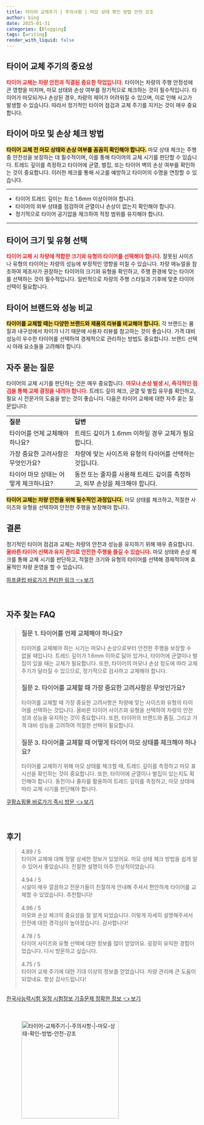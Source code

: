 ```yaml
---
title: 타이어 교체주기 | 주의사항 | 마모 상태 확인 방법 안전 강조
author: bing
date: 2025-01-31
categories: [Blogging]
tags: [writing]
render_with_liquid: false
---
```



<h2 id='타이어_교체_주기'>타이어 교체 주기의 중요성</h2>

<p><b><span style="color: #ee2323;">타이어 교체는 차량 안전과 직결된 중요한 작업입니다.</span></b> 타이어는 차량의 주행 안정성에 큰 영향을 미치며, 마모 상태와 손상 여부를 정기적으로 체크하는 것이 필수적입니다. 타이어가 마모되거나 손상된 경우, 차량의 제어가 어려워질 수 있으며, 이로 인해 사고가 발생할 수 있습니다. 따라서 정기적인 타이어 점검과 교체 주기를 지키는 것이 매우 중요합니다.</p>

<h2 id='마모와_손상_체크'>타이어 마모 및 손상 체크 방법</h2>

<p><b><span style="background-color: #ffe066;">타이어 교체 전 마모 상태와 손상 여부를 꼼꼼히 확인해야 합니다.</span></b> 마모 상태 체크는 주행 중 안전성을 보장하는 데 필수적이며, 이를 통해 타이어의 교체 시기를 판단할 수 있습니다. 트레드 깊이를 측정하고 타이어에 균열, 벌집, 또는 타이어 벽의 손상 여부를 확인하는 것이 중요합니다. 이러한 체크를 통해 사고를 예방하고 타이어의 수명을 연장할 수 있습니다.</p>

<hr />

<ul>
    <li>타이어 트레드 깊이는 최소 1.6mm 이상이어야 합니다.</li>
    <li>타이어의 외부 상태를 점검하여 균열이나 손상이 없는지 확인해야 합니다.</li>
    <li>정기적으로 타이어 공기압을 체크하여 적정 범위를 유지해야 합니다.</li>
</ul>

<hr />

<h2 id='타이어_크기_유형'>타이어 크기 및 유형 선택</h2>

<p><b><span style="color: #ee2323;">타이어 교체 시 차량에 적합한 크기와 유형의 타이어를 선택해야 합니다.</span></b> 잘못된 사이즈나 유형의 타이어는 차량의 성능에 부정적인 영향을 미칠 수 있습니다. 차량 매뉴얼을 참조하여 제조사가 권장하는 타이어의 크기와 유형을 확인하고, 주행 환경에 맞는 타이어를 선택하는 것이 필수적입니다. 일반적으로 차량의 주행 스타일과 기후에 맞춘 타이어 선택이 필요합니다.</p>

<h2 id='타이어_브랜드_비교'>타이어 브랜드와 성능 비교</h2>

<p><b><span style="background-color: #ffe066;">타이어를 교체할 때는 다양한 브랜드와 제품의 리뷰를 비교해야 합니다.</span></b> 각 브랜드는 품질과 내구성에서 차이가 나기 때문에 사용자 리뷰를 참고하는 것이 좋습니다. 가격 대비 성능이 우수한 타이어를 선택하여 경제적으로 관리하는 방법도 중요합니다. 브랜드 선택 시 아래 요소들을 고려해야 합니다.</p>

<h2 id='자주_묻는_질문'>자주 묻는 질문</h2>

<p>타이어의 교체 시기를 판단하는 것은 매우 중요합니다. <b><span style="color: #ee2323;">마모나 손상 발생 시, 즉각적인 점검을 통해 교체 결정을 내려야 합니다.</span></b> 트레드 깊이 체크, 균열 및 벌집 유무를 확인하고, 필요 시 전문가의 도움을 받는 것이 좋습니다. 다음은 타이어 교체에 대한 자주 묻는 질문입니다:</p>

<table>
    <tr>
        <td><b>질문</b></td>
        <td><b>답변</b></td>
    </tr>
    <tr>
        <td>타이어를 언제 교체해야 하나요?</td>
        <td>트레드 깊이가 1.6mm 이하일 경우 교체가 필요합니다.</td>
    </tr>
    <tr>
        <td>가장 중요한 고려사항은 무엇인가요?</td>
        <td>차량에 맞는 사이즈와 유형의 타이어를 선택하는 것입니다.</td>
    </tr>
    <tr>
        <td>타이어 마모 상태는 어떻게 체크하나요?</td>
        <td>동전 또는 줄자를 사용해 트레드 깊이를 측정하고, 외부 손상을 체크해야 합니다.</td>
    </tr>
</table>

<p><b><span style="background-color: #ffe066;">타이어 교체는 차량 안전을 위해 필수적인 과정입니다.</span></b> 마모 상태를 체크하고, 적절한 사이즈와 유형을 선택하여 안전한 주행을 보장해야 합니다.</p>

<h2 id='결론'>결론</h2>

<p>정기적인 타이어 점검과 교체는 차량의 안전과 성능을 유지하기 위해 매우 중요합니다. <b><span style="color: #ee2323;">올바른 타이어 선택과 유지 관리로 안전한 주행을 즐길 수 있습니다.</span></b> 마모 상태와 손상 체크를 통해 교체 시기를 판단하고, 적절한 크기와 유형의 타이어를 선택해 경제적이며 효율적인 차량 운영을 할 수 있습니다.</p>


<p><a class="click-button" title="하프클럽 바로가기 편리한 링크" href="https://greenforu.github.io/posts/%ED%95%98%ED%94%84%ED%81%B4%EB%9F%BD-%EB%B0%94%EB%A1%9C%EA%B0%80%EA%B8%B0-%ED%8E%B8%EB%A6%AC%ED%95%9C-%EB%A7%81%ED%81%AC/" rel="dofollow">하프클럽 바로가기 편리한 링크 👈 보기</a></p><br>
<h2 id='자주_찾는_FAQ'>자주 찾는 FAQ</h2>
<div itemscope="" itemtype="https://schema.org/FAQPage"> 
<blockquote> 
<div itemscope="" itemprop="mainEntity" itemtype="https://schema.org/Question"> 
<h3 itemprop="name">질문 1. 타이어를 언제 교체해야 하나요?</h3> 
<div itemscope="" itemprop="acceptedAnswer" itemtype="https://schema.org/Answer"> 
<span itemprop="text"> 
<p>타이어를 교체해야 하는 시기는 마모나 손상으로부터 안전한 주행을 보장할 수 없을 때입니다. 트레드 깊이가 1.6mm 이하로 닳아 있거나, 타이어에 균열이나 벌집이 있을 때는 교체가 필요합니다. 또한, 타이어의 마모나 손상 정도에 따라 교체 주기가 달라질 수 있으므로, 정기적으로 검사하고 교체해야 합니다.</p> 
</span> 
</div> 
</div> 

<div itemscope="" itemprop="mainEntity" itemtype="https://schema.org/Question"> 
<h3 itemprop="name">질문 2. 타이어를 교체할 때 가장 중요한 고려사항은 무엇인가요?</h3> 
<div itemscope="" itemprop="acceptedAnswer" itemtype="https://schema.org/Answer"> 
<span itemprop="text"> 
<p>타이어를 교체할 때 가장 중요한 고려사항은 차량에 맞는 사이즈와 유형의 타이어를 선택하는 것입니다. 올바른 타이어 사이즈와 유형을 선택하여 차량의 안전성과 성능을 유지하는 것이 중요합니다. 또한, 타이어의 브랜드와 품질, 그리고 가격 대비 성능을 고려하여 적절한 선택이 필요합니다.</p> 
</span> 
</div> 
</div> 

<div itemscope="" itemprop="mainEntity" itemtype="https://schema.org/Question"> 
<h3 itemprop="name">질문 3. 타이어를 교체할 때 어떻게 타이어 마모 상태를 체크해야 하나요?</h3> 
<div itemscope="" itemprop="acceptedAnswer" itemtype="https://schema.org/Answer"> 
<span itemprop="text"> 
<p>타이어를 교체하기 위해 마모 상태를 체크할 때, 트레드 깊이를 측정하고 마모 표시선을 확인하는 것이 중요합니다. 또한, 타이어에 균열이나 벌집이 있는지도 확인해야 합니다. 동전이나 줄자를 활용하여 트레드 깊이를 측정하고, 마모 상태에 따라 교체 시기를 판단해야 합니다.</p> 
</span> 
</div> 
</div> 
</blockquote> 
</div>
<p><a class="click-button" title="쿠팡쇼핑몰 바로가기 즉시 방문" href="https://greenforu.github.io/posts/%EC%BF%A0%ED%8C%A1%EC%87%BC%ED%95%91%EB%AA%B0-%EB%B0%94%EB%A1%9C%EA%B0%80%EA%B8%B0-%EC%A6%89%EC%8B%9C-%EB%B0%A9%EB%AC%B8/" rel="dofollow">쿠팡쇼핑몰 바로가기 즉시 방문 👈 보기</a></p><br>
<h2 id='후기'>후기</h2>
<div itemscope itemtype="https://schema.org/Product">
  <blockquote>
  <div itemprop="review" itemscope itemtype="https://schema.org/Review">
      <div itemprop="reviewRating" itemscope itemtype="https://schema.org/Rating"> <span itemprop="ratingValue">4.89</span> / <span itemprop="bestRating">5</span> </div>
      <span itemprop="reviewBody">타이어 교체에 대해 정말 상세한 정보가 있었어요. 마모 상태 체크 방법을 쉽게 알 수 있어서 좋았습니다. 친절한 설명이 아주 인상적이었습니다.</span>
  </div>
  <br>
  <div itemprop="review" itemscope itemtype="https://schema.org/Review">
      <div itemprop="reviewRating" itemscope itemtype="https://schema.org/Rating"> <span itemprop="ratingValue">4.94</span> / <span itemprop="bestRating">5</span> </div>
      <span itemprop="reviewBody">시설이 매우 깔끔하고 전문가들이 친절하게 안내해 주셔서 편안하게 타이어를 교체할 수 있었습니다. 추천합니다!</span>
  </div>
  <br>
  <div itemprop="review" itemscope itemtype="https://schema.org/Review">
      <div itemprop="reviewRating" itemscope itemtype="https://schema.org/Rating"> <span itemprop="ratingValue">4.96</span> / <span itemprop="bestRating">5</span> </div>
      <span itemprop="reviewBody">마모와 손상 체크의 중요성을 잘 알게 되었습니다. 이렇게 자세히 설명해주셔서 안전에 대한 경각심이 높아졌습니다. 감사합니다!</span>
  </div>
  <br>
  <div itemprop="review" itemscope itemtype="https://schema.org/Review">
      <div itemprop="reviewRating" itemscope itemtype="https://schema.org/Rating"> <span itemprop="ratingValue">4.78</span> / <span itemprop="bestRating">5</span> </div>
      <span itemprop="reviewBody">타이어 사이즈와 유형 선택에 대한 정보를 많이 얻었어요. 굉장히 유익한 경험이었습니다. 다시 방문하고 싶습니다.</span>
  </div>
  <br>
  <div itemprop="review" itemscope itemtype="https://schema.org/Review">
      <div itemprop="reviewRating" itemscope itemtype="https://schema.org/Rating"> <span itemprop="ratingValue">4.75</span> / <span itemprop="bestRating">5</span> </div>
      <span itemprop="reviewBody">타이어 교체 주기에 대한 기대 이상의 정보를 얻었습니다. 차량 관리에 큰 도움이 되었네요. 항상 감사드립니다!</span>
  </div>
  <br>
  </blockquote>
</div>
<p><a class="click-button" title="한국사능력시험 일정 시험정보 기출문제 정확한 정보" href="https://greenforu.github.io/posts/%ED%95%9C%EA%B5%AD%EC%82%AC%EB%8A%A5%EB%A0%A5%EC%8B%9C%ED%97%98-%EC%9D%BC%EC%A0%95-%EC%8B%9C%ED%97%98%EC%A0%95%EB%B3%B4-%EA%B8%B0%EC%B6%9C%EB%AC%B8%EC%A0%9C-%EC%A0%95%ED%99%95%ED%95%9C-%EC%A0%95%EB%B3%B4/" rel="dofollow">한국사능력시험 일정 시험정보 기출문제 정확한 정보 👈 보기</a></p><br>
<figure class="image"><img src="https://greenforu.github.io/assets/img/thumbnail/타이어-교체주기-|-주의사항-|-마모-상태-확인-방법-안전-강조.webp" alt="타이어-교체주기-|-주의사항-|-마모-상태-확인-방법-안전-강조" width="256" height="256"></figure>